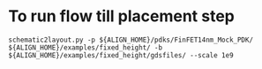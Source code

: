# To run flow till placement step
```
schematic2layout.py -p ${ALIGN_HOME}/pdks/FinFET14nm_Mock_PDK/ ${ALIGN_HOME}/examples/fixed_height/ -b ${ALIGN_HOME}/examples/fixed_height/gdsfiles/ --scale 1e9
```
